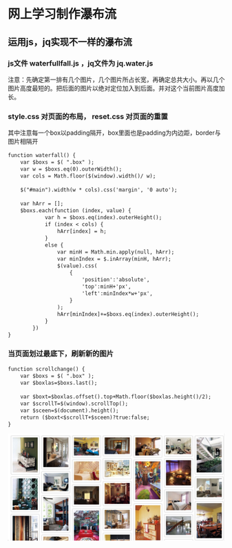 # 网上学习制作瀑布流
## 运用js，jq实现不一样的瀑布流

### js文件 waterfullfall.js ，jq文件为 jq.water.js
注意：先确定第一排有几个图片，几个图片所占长宽，再确定总共大小。再以几个图片高度最短的。把后面的图片以绝对定位加入到后面。并对这个当前图片高度加长。

### style.css 对页面的布局， reset.css 对页面的重置
 其中注意每一个box以padding隔开，box里面也是padding为内边距，border与图片相隔开



```
function waterfall() {
    var $boxs = $( ".box" );
    var w = $boxs.eq(0).outerWidth();
    var cols = Math.floor($(window).width()/ w);

    $("#main").width(w * cols).css('margin', '0 auto');

    var hArr = [];
    $boxs.each(function (index, value) {
            var h = $boxs.eq(index).outerHeight();
            if (index < cols) {
                hArr[index] = h;
            }
            else {
                var minH = Math.min.apply(null, hArr);
                var minIndex = $.inArray(minH, hArr);
                $(value).css(
                    {
                        'position':'absolute',
                        'top':minH+'px',
                        'left':minIndex*w+'px',
                    }
                );
                hArr[minIndex]+=$boxs.eq(index).outerHeight();
            }
        })
}
```
### 当页面划过最底下，刷新新的图片

```
function scrollchange() {
    var $boxs = $( ".box" );
    var $boxlas=$boxs.last();

    var $boxt=$boxlas.offset().top+Math.floor($boxlas.height()/2);
    var $scrollT=$(window).scrollTop();
    var $sceen=$(document).height();
    return ($boxt<$scrollT+$sceen)?true:false;
}
```



![C31ABB8F-F1EC-442E-B188-1B56F2A476DB](C31ABB8F-F1EC-442E-B188-1B56F2A476DB.png)

